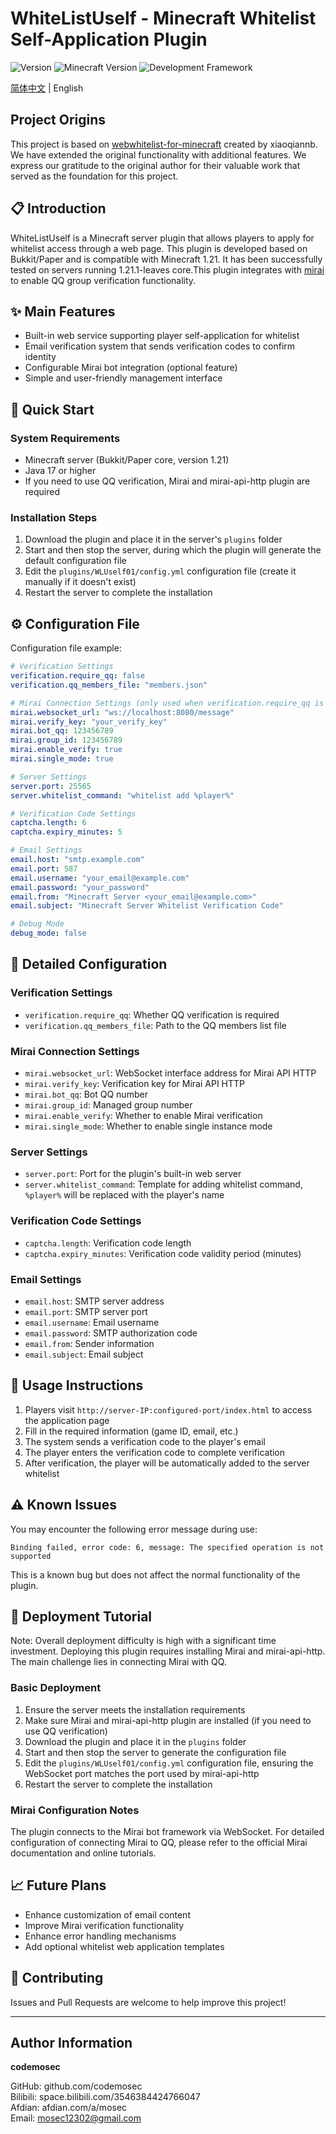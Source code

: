 # WhiteListUself - Minecraft Whitelist Self-Application Plugin

![Version](https://img.shields.io/badge/Version-0.0.1-blue)
![Minecraft Version](https://img.shields.io/badge/Minecraft-1.21-green)
![Development Framework](https://img.shields.io/badge/Framework-Bukkit/Paper-orange)

[简体中文](README.md) | English

## Project Origins

This project is based on [webwhitelist-for-minecraft](https://github.com/xiaoqiannb/webwhitelist-for-minecraft) created by xiaoqiannb. We have extended the original functionality with additional features.
We express our gratitude to the original author for their valuable work that served as the foundation for this project.
## 📋 Introduction

WhiteListUself is a Minecraft server plugin that allows players to apply for whitelist access through a web page. This plugin is developed based on Bukkit/Paper and is compatible with Minecraft 1.21. It has been successfully tested on servers running 1.21.1-leaves core.This plugin integrates with [mirai](https://github.com/project-mirai) to enable QQ group verification functionality.

## ✨ Main Features

- Built-in web service supporting player self-application for whitelist
- Email verification system that sends verification codes to confirm identity
- Configurable Mirai bot integration (optional feature)
- Simple and user-friendly management interface

## 🚀 Quick Start

### System Requirements

- Minecraft server (Bukkit/Paper core, version 1.21)
- Java 17 or higher
- If you need to use QQ verification, Mirai and mirai-api-http plugin are required

### Installation Steps

1. Download the plugin and place it in the server's `plugins` folder
2. Start and then stop the server, during which the plugin will generate the default configuration file
3. Edit the `plugins/WLUself01/config.yml` configuration file (create it manually if it doesn't exist)
4. Restart the server to complete the installation

## ⚙️ Configuration File

Configuration file example:

```yaml
# Verification Settings
verification.require_qq: false
verification.qq_members_file: "members.json"

# Mirai Connection Settings (only used when verification.require_qq is true)
mirai.websocket_url: "ws://localhost:8080/message"
mirai.verify_key: "your_verify_key"
mirai.bot_qq: 123456789
mirai.group_id: 123456789
mirai.enable_verify: true
mirai.single_mode: true

# Server Settings
server.port: 25565
server.whitelist_command: "whitelist add %player%"

# Verification Code Settings
captcha.length: 6
captcha.expiry_minutes: 5

# Email Settings
email.host: "smtp.example.com"
email.port: 587
email.username: "your_email@example.com"
email.password: "your_password"
email.from: "Minecraft Server <your_email@example.com>"
email.subject: "Minecraft Server Whitelist Verification Code"

# Debug Mode
debug_mode: false
```

## 🔧 Detailed Configuration

### Verification Settings
- `verification.require_qq`: Whether QQ verification is required
- `verification.qq_members_file`: Path to the QQ members list file

### Mirai Connection Settings
- `mirai.websocket_url`: WebSocket interface address for Mirai API HTTP
- `mirai.verify_key`: Verification key for Mirai API HTTP
- `mirai.bot_qq`: Bot QQ number
- `mirai.group_id`: Managed group number
- `mirai.enable_verify`: Whether to enable Mirai verification
- `mirai.single_mode`: Whether to enable single instance mode

### Server Settings
- `server.port`: Port for the plugin's built-in web server
- `server.whitelist_command`: Template for adding whitelist command, `%player%` will be replaced with the player's name

### Verification Code Settings
- `captcha.length`: Verification code length
- `captcha.expiry_minutes`: Verification code validity period (minutes)

### Email Settings
- `email.host`: SMTP server address
- `email.port`: SMTP server port
- `email.username`: Email username
- `email.password`: SMTP authorization code
- `email.from`: Sender information
- `email.subject`: Email subject

## 📝 Usage Instructions

1. Players visit `http://server-IP:configured-port/index.html` to access the application page
2. Fill in the required information (game ID, email, etc.)
3. The system sends a verification code to the player's email
4. The player enters the verification code to complete verification
5. After verification, the player will be automatically added to the server whitelist

## ⚠️ Known Issues

You may encounter the following error message during use:
```
Binding failed, error code: 6, message: The specified operation is not supported
```

This is a known bug but does not affect the normal functionality of the plugin.

## 🔗 Deployment Tutorial
Note: Overall deployment difficulty is high with a significant time investment. Deploying this plugin requires installing Mirai and mirai-api-http. The main challenge lies in connecting Mirai with QQ.

### Basic Deployment
1. Ensure the server meets the installation requirements
2. Make sure Mirai and mirai-api-http plugin are installed (if you need to use QQ verification)
3. Download the plugin and place it in the `plugins` folder
4. Start and then stop the server to generate the configuration file
5. Edit the `plugins/WLUself01/config.yml` configuration file, ensuring the WebSocket port matches the port used by mirai-api-http
6. Restart the server to complete the installation

### Mirai Configuration Notes
The plugin connects to the Mirai bot framework via WebSocket. For detailed configuration of connecting Mirai to QQ, please refer to the official Mirai documentation and online tutorials.

## 📈 Future Plans

- Enhance customization of email content
- Improve Mirai verification functionality
- Enhance error handling mechanisms
- Add optional whitelist web application templates

## 🤝 Contributing

Issues and Pull Requests are welcome to help improve this project!

---

## Author Information

**codemosec**

GitHub: github.com/codemosec  
Bilibili: space.bilibili.com/3546384424766047  
Afdian: afdian.com/a/mosec  
Email: mosec12302@gmail.com
